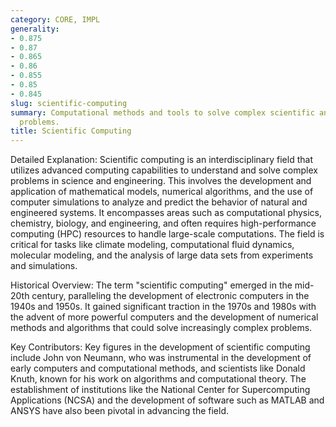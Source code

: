 ```yaml
---
category: CORE, IMPL
generality:
- 0.875
- 0.87
- 0.865
- 0.86
- 0.855
- 0.85
- 0.845
slug: scientific-computing
summary: Computational methods and tools to solve complex scientific and engineering
  problems.
title: Scientific Computing
---
```


Detailed Explanation:
Scientific computing is an interdisciplinary field that utilizes advanced computing capabilities to understand and solve complex problems in science and engineering. This involves the development and application of mathematical models, numerical algorithms, and the use of computer simulations to analyze and predict the behavior of natural and engineered systems. It encompasses areas such as computational physics, chemistry, biology, and engineering, and often requires high-performance computing (HPC) resources to handle large-scale computations. The field is critical for tasks like climate modeling, computational fluid dynamics, molecular modeling, and the analysis of large data sets from experiments and simulations.

Historical Overview:
The term "scientific computing" emerged in the mid-20th century, paralleling the development of electronic computers in the 1940s and 1950s. It gained significant traction in the 1970s and 1980s with the advent of more powerful computers and the development of numerical methods and algorithms that could solve increasingly complex problems.

Key Contributors:
Key figures in the development of scientific computing include John von Neumann, who was instrumental in the development of early computers and computational methods, and scientists like Donald Knuth, known for his work on algorithms and computational theory. The establishment of institutions like the National Center for Supercomputing Applications (NCSA) and the development of software such as MATLAB and ANSYS have also been pivotal in advancing the field.